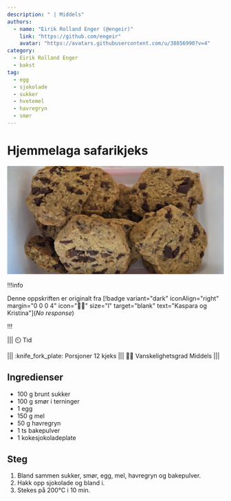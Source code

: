 ```yaml
---
description: " | Middels"
authors:
  - name: "Eirik Rolland Enger (@engeir)"
    link: "https://github.com/engeir"
    avatar: "https://avatars.githubusercontent.com/u/38856990?v=4"
category:
  - Eirik Rolland Enger
  - bakst
tag:
  - egg
  - sjokolade
  - sukker
  - hvetemel
  - havregryn
  - smør
---
```


# Hjemmelaga safarikjeks

![](/static/hjemmelaga-safarikjeks/hjemmelaga-safarikjeks.webp)

!!!info

Denne oppskriften er originalt fra [!badge variant="dark" iconAlign="right" margin="0 0
0 4" icon=":cook:" size="l" target="blank" text="Kaspara og Kristina"](_No response_)

!!!

<!-- dprint-ignore-start -->
||| :timer_clock: Tid

||| :knife_fork_plate: Porsjoner
12 kjeks
||| :cook: Vanskelighetsgrad
Middels
|||
<!-- dprint-ignore-end -->

## Ingredienser

- 100 g brunt sukker
- 100 g smør i terninger
- 1 egg
- 150 g mel
- 50 g havregryn
- 1 ts bakepulver
- 1 kokesjokoladeplate

## Steg

1. Bland sammen sukker, smør, egg, mel, havregryn og bakepulver.
2. Hakk opp sjokolade og bland i.
3. Stekes på 200°C i 10 min.

<script type="application/ld+json">
{
  "@context": "https://schema.org/",
  "@type": "Recipe",
  "name": "Hjemmelaga safarikjeks",
  "image": "/static/hjemmelaga-safarikjeks/hjemmelaga-safarikjeks.webp",
  "author": {
    "@type": "Person",
    "name": "Kaspara og Kristina",
    "url": "_No response_"
  },
  "datePublished": "2025-07-21",
  "description": " | Middels",
  "prepTime": "",
  "cookTime": "",
  "totalTime": "",
  "recipeYield": "12 kjeks",
  "recipeCategory": "bakst",
  "recipeCuisine": "norsk",
  "keywords": "egg, sjokolade, sukker, hvetemel, havregryn, smør",
  "recipeIngredient": [
    "100 g brunt sukker",
    "100 g smør i terninger",
    "1 egg",
    "150 g mel",
    "50 g havregryn",
    "1 ts bakepulver",
    "1 kokesjokoladeplate"
  ],
  "recipeInstructions": [
    {
      "@type": "HowToStep",
      "text": "Bland sammen sukker, smør, egg, mel, havregryn og bakepulver."
    },
    {
      "@type": "HowToStep",
      "text": "Hakk opp sjokolade og bland i."
    },
    {
      "@type": "HowToStep",
      "text": "Stekes på 200°C i 10 min."
    }
  ]
}
</script>
